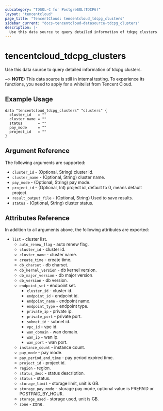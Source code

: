 ```yaml
---
subcategory: "TDSQL-C for PostgreSQL(TDCPG)"
layout: "tencentcloud"
page_title: "TencentCloud: tencentcloud_tdcpg_clusters"
sidebar_current: "docs-tencentcloud-datasource-tdcpg_clusters"
description: |-
  Use this data source to query detailed information of tdcpg clusters.
---
```


# tencentcloud_tdcpg_clusters

Use this data source to query detailed information of tdcpg clusters.

~> **NOTE:** This data source is still in internal testing. To experience its functions, you need to apply for a whitelist from Tencent Cloud.

## Example Usage

```hcl
data "tencentcloud_tdcpg_clusters" "clusters" {
  cluster_id   = ""
  cluster_name = ""
  status       = ""
  pay_mode     = ""
  project_id   = ""
}
```

## Argument Reference

The following arguments are supported:

* `cluster_id` - (Optional, String) cluster id.
* `cluster_name` - (Optional, String) cluster name.
* `pay_mode` - (Optional, String) pay mode.
* `project_id` - (Optional, Int) project id, default to 0, means default project.
* `result_output_file` - (Optional, String) Used to save results.
* `status` - (Optional, String) cluster status.

## Attributes Reference

In addition to all arguments above, the following attributes are exported:

* `list` - cluster list.
  * `auto_renew_flag` - auto renew flag.
  * `cluster_id` - cluster id.
  * `cluster_name` - cluster name.
  * `create_time` - create time.
  * `db_charset` - db charset.
  * `db_kernel_version` - db kernel version.
  * `db_major_version` - db major version.
  * `db_version` - db version.
  * `endpoint_set` - endpoint set.
    * `cluster_id` - cluster id.
    * `endpoint_id` - endpoint id.
    * `endpoint_name` - endpoint name.
    * `endpoint_type` - endpoint type.
    * `private_ip` - private ip.
    * `private_port` - private port.
    * `subnet_id` - subnet id.
    * `vpc_id` - vpc id.
    * `wan_domain` - wan domain.
    * `wan_ip` - wan ip.
    * `wan_port` - wan port.
  * `instance_count` - instance count.
  * `pay_mode` - pay mode.
  * `pay_period_end_time` - pay period expired time.
  * `project_id` - project id.
  * `region` - region.
  * `status_desc` - status description.
  * `status` - status.
  * `storage_limit` - storage limit, unit is GB.
  * `storage_pay_mode` - storage pay mode, optional value is PREPAID or POSTPAID_BY_HOUR.
  * `storage_used` - storage used, unit is GB.
  * `zone` - zone.


